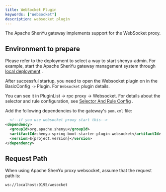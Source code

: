 ```yaml
---
title: WebSocket Plugin
keywords: ["WebSocket"]
description: websocket plugin
---
```



The Apache ShenYu gateway implements support for the WebSocket proxy.


## Environment to prepare

Please refer to the deployment to select a way to start shenyu-admin. For example, start the Apache ShenYu gateway management system through [local deployment](../../deployment/deployment-local) .

After successful startup, you need to open the Websocket plugin on in the BasicConfig `->` Plugin. For `Websocket` plugin details.

You can see it in PluginList -> rpc proxy -> Websocket. For details about the selector and rule configuration, see [Selector And Rule Config](../../user-guide/admin-usage/selector-and-rule) .

Add the following dependencies to the gateway's `pom.xml` file:

```xml
  <!--if you use websocket proxy start this-->
<dependency>
  <groupId>org.apache.shenyu</groupId>
  <artifactId>shenyu-spring-boot-starter-plugin-websocket</artifactId>
  <version>${project.version}</version>
</dependency>

```

## Request Path

When using Apache ShenYu proxy websocket, assume that the request path is:

```
ws://localhost:9195/wesocket
```


